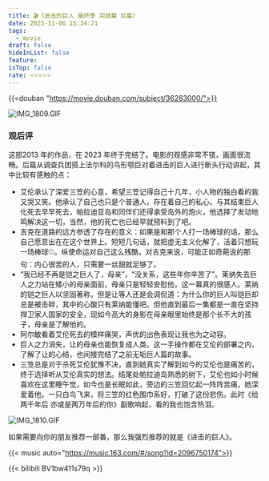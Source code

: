 ```yaml
---
title: 🎬《进击的巨人 最终季 完结篇 后篇》
date: 2023-11-06 15:34:21
tags:
  - movie
draft: false
hideInList: false
feature: 
isTop: false
rate: ⭐️⭐️⭐️⭐️⭐️
---
```


{{<douban "https://movie.douban.com/subject/36283000/">}}


![IMG_1809.GIF](https://bestkxt.oss-cn-guangzhou.aliyuncs.com/img/202311061536261.GIF)



### 观后评
这部2013 年的作品，在 2023 年终于完结了。电影的观感非常不错，画面很流畅。后篇从调查兵团搭上法尔科的鸟形颚巨对着进击的巨人进行断头行动讲起，其中比较有感触的点：

- 艾伦承认了深爱三笠的心意，希望三笠记得自己十几年，小人物的独白看的我又哭又笑。他承认了自己也只是个普通人，存在着自己的私心。与其结束巨人化死去早早死去，帕拉迪亚岛和同伴们还得承受岛外的炮火，他选择了发动地鸣解决这一切，当然，他的死亡也已经早就预料到了吧。
- 吉克在道路的远方参透了存在的意义：如果是和那个人打一场棒球的话，那么自己愿意出在在这个世界上。短短几句话，就把虚无主义化解了，活着只想玩一场棒球⚾️。纵使命运对自己这么残酷，对吉克来说，可能正如奇葩说的那句：内心很苦的人，只需要一丝甜就足够了。
- “我已经不再是铠之巨人了，母亲”，“没关系，这些年你辛苦了”。莱纳失去巨人之力站在矮小的母亲面前，母亲只是轻轻安慰他，这一幕真的很感人。莱纳的铠之巨人以坚固著称，但是让等人还是会调侃道：为什么你的巨人叫铠巨却总是被击碎，其中的心酸只有莱纳能懂吧。但他直到最后一集都是一直在坚持捍卫家人国家的安全，现如今高大的身影在母亲眼里始终是那个长不大的孩子，母亲是了解他的。
- 阿尔敏看着艾伦死去的模样痛哭，声优的出色表现让我也为之动容。
- 巨人之力消失，让的母亲也能恢复成人类。这一手操作都在艾伦的部署之内，了解了让的心结，也间接完结了之前无垢巨人篇的故事。
- 三笠总是对于杀死艾伦犹豫不决，直到她真实了解到如今的艾伦也是痛苦的，终于选择听从艾伦真实的想法。结尾处帕拉迪岛熟悉的树下，艾伦也如小时候喜欢在这里睡午觉，如今也是长眠如此，旁边的三笠回忆起一阵阵苦痛，她深爱着他。一只白鸟飞来，将三笠的红色围巾系好，打破了这份悲伤。此时《给两千年后 亦或是两万年后的你》副歌响起，看的我也饱含热泪。

![IMG_1810.GIF](https://bestkxt.oss-cn-guangzhou.aliyuncs.com/img/202311061536346.GIF)


如果需要向你的朋友推荐一部番，那么我强烈推荐的就是《进击的巨人》。

<!--more-->

{{< music auto="https://music.163.com/#/song?id=2096750174">}}

{{< bilibili BV1bw411s79q >}}






